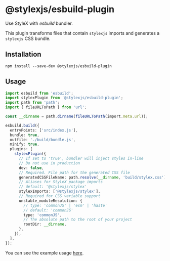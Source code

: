 # @stylexjs/esbuild-plugin

Use StyleX with _esbuild_ bundler.

This plugin transforms files that contain `stylexjs` imports and generates a
`stylexjs` CSS bundle.

## Installation

```
npm install --save-dev @stylexjs/esbuild-plugin
```

## Usage

```typescript
import esbuild from 'esbuild';
import stylexPlugin from '@stylexjs/esbuild-plugin';
import path from 'path';
import { fileURLToPath } from 'url';

const __dirname = path.dirname(fileURLToPath(import.meta.url));

esbuild.build({
  entryPoints: ['src/index.js'],
  bundle: true,
  outfile: './build/bundle.js',
  minify: true,
  plugins: [
    stylexPlugin({
      // If set to 'true', bundler will inject styles in-line
      // Do not use in production
      dev: false,
      // Required. File path for the generated CSS file
      generatedCSSFileName: path.resolve(__dirname, 'build/stylex.css'),
      // Aliases for StyleX package imports
      // default: '@stylexjs/stylex'
      stylexImports: ['@stylexjs/stylex'],
      // Required for CSS variable support
      unstable_moduleResolution: {
        // type: 'commonJS' | 'esm' | 'haste'
        // default: 'commonJS'
        type: 'commonJS',
        // The absolute path to the root of your project
        rootDir: __dirname,
      },
    }),
  ],
});
```

You can see the example usage
[here](https://github.com/facebook/stylex/apps/esbuild-example).
